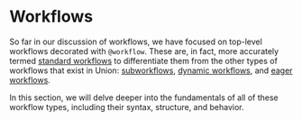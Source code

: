 # Workflows

So far in our discussion of workflows, we have focused on top-level workflows decorated with `@workflow`.
These are, in fact, more accurately termed [standard workflows](standard-workflows) to differentiate them from the other types of workflows that exist in Union: [subworkflows](subworkflows-and-sub-launch-plans), [dynamic workflows](dynamic-workflows), and [eager workflows](eager-workflows).

In this section, we will delve deeper into the fundamentals of all of these workflow types, including their syntax, structure, and behavior.
